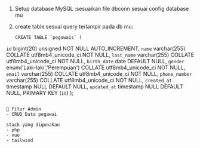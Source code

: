 1. Setup database MySQL :sesuaikan file dbconn sesuai config database mu
2. create table sesuai query terlampir pada db mu:
   
   ```
   CREATE TABLE `pegawais` (
  `id` bigint(20) unsigned NOT NULL AUTO_INCREMENT,
  `name` varchar(255) COLLATE utf8mb4_unicode_ci NOT NULL,
  `last_name` varchar(255) COLLATE utf8mb4_unicode_ci NOT NULL,
  `birth_date` date DEFAULT NULL,
  `gender` enum('Laki-laki','Perempuan') COLLATE utf8mb4_unicode_ci NOT NULL,
  `email` varchar(255) COLLATE utf8mb4_unicode_ci NOT NULL,
  `phone_number` varchar(255) COLLATE utf8mb4_unicode_ci NOT NULL,
  `created_at` timestamp NULL DEFAULT NULL,
  `updated_at` timestamp NULL DEFAULT NULL,
  PRIMARY KEY (`id`)
);
   ```

👤 Fitur Admin
- CRUD Data pegawai

stack yang digunakan
- php
- vue
- tailwind
